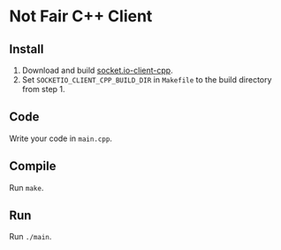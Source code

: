 # Not Fair C++ Client

## Install

1. Download and build [socket.io-client-cpp](https://github.com/socketio/socket.io-client-cpp).
2. Set `SOCKETIO_CLIENT_CPP_BUILD_DIR` in `Makefile` to the build directory from step 1.

## Code

Write your code in `main.cpp`.

## Compile

Run `make`.

## Run

Run `./main`.
